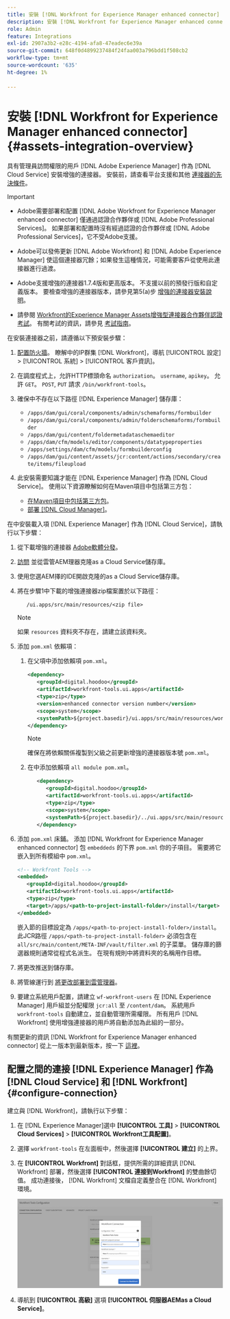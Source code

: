 ```yaml
---
title: 安裝 [!DNL Workfront for Experience Manager enhanced connector]
description: 安裝 [!DNL Workfront for Experience Manager enhanced connector]
role: Admin
feature: Integrations
exl-id: 2907a3b2-e28c-4194-afa8-47eadec6e39a
source-git-commit: 648f0d4899237484f24faa003a796bdd1f508cb2
workflow-type: tm+mt
source-wordcount: '635'
ht-degree: 1%

---
```


# 安裝 [!DNL Workfront for Experience Manager enhanced connector] {#assets-integration-overview}

具有管理員訪問權限的用戶 [!DNL Adobe Experience Manager] 作為 [!DNL Cloud Service] 安裝增強的連接器。 安裝前，請查看平台支援和其他 [連接器的先決條件](https://one.workfront.com/s/csh?context=2467&amp;pubname=the-new-workfront-experience)。

>[!IMPORTANT]
>
>* Adobe需要部署和配置 [!DNL Adobe Workfront for Experience Manager enhanced connector] 僅通過認證合作夥伴或 [!DNL Adobe Professional Services]。 如果部署和配置時沒有經過認證的合作夥伴或 [!DNL Adobe Professional Services]，它不受Adobe支援。
>
>* Adobe可以發佈更新 [!DNL Adobe Workfront] 和 [!DNL Adobe Experience Manager] 使這個連接器冗餘；如果發生這種情況，可能需要客戶從使用此連接器進行過渡。
>
>* Adobe支援增強的連接器1.7.4版和更高版本。 不支援以前的預發行版和自定義版本。 要檢查增強的連接器版本，請參見第5(a)步 [增強的連接器安裝說明](workfront-connector-install.md)。
>
>* 請參閱 [Workfront的Experience Manager Assets增強型連接器合作夥伴認證考試](https://solutionpartners.adobe.com/solution-partners/home/applications/experience_cloud/workfront/journey/dev_core.html)。 有關考試的資訊，請參見 [考試指南](https://express.adobe.com/page/Tc7Mq6zLbPFy8/)。


在安裝連接器之前，請遵循以下預安裝步驟：

1. [配置防火牆](https://one.workfront.com/s/document-item?bundleId=the-new-workfront-experience&amp;topicId=Content%2FAdministration_and_Setup%2FGet_started-WF_administration%2Fconfigure-your-firewall.html)。 瞭解中的IP群集 [!DNL Workfront]，導航 [!UICONTROL 設定] > [!UICONTROL 系統] > [!UICONTROL 客戶資訊]。

1. 在調度程式上，允許HTTP標頭命名 `authorization`。 `username`, `apikey`。 允許 `GET`。 `POST`, `PUT` 請求 `/bin/workfront-tools`。

1. 確保中不存在以下路徑 [!DNL Experience Manager] 儲存庫：

   * `/apps/dam/gui/coral/components/admin/schemaforms/formbuilder`
   * `/apps/dam/gui/coral/components/admin/folderschemaforms/formbuilder`
   * `/apps/dam/gui/content/foldermetadataschemaeditor`
   * `/apps/dam/cfm/models/editor/components/datatypeproperties`
   * `/apps/settings/dam/cfm/models/formbuilderconfig`
   * `/apps/dam/gui/content/assets/jcr:content/actions/secondary/create/items/fileupload`

1. 此安裝需要知識才能在 [!DNL Experience Manager] 作為 [!DNL Cloud Service]。 使用以下資源瞭解如何在Maven項目中包括第三方包：

   * [在Maven項目中包括第三方包](https://experienceleague.adobe.com/docs/experience-manager-cloud-service/implementing/deploying/overview.html#including-third-party)。
   * [部署 [!DNL Cloud Manager]](https://experienceleague.adobe.com/docs/experience-manager-cloud-service/implementing/using-cloud-manager/deploy-code.html)。

在中安裝載入項 [!DNL Experience Manager] 作為 [!DNL Cloud Service]，請執行以下步驟：

1. 從下載增強的連接器 [Adobe軟體分發](https://experience.adobe.com/#/downloads/content/software-distribution/en/aem.html?package=/content/software-distribution/en/details.html/content/dam/aem/public/adobe/packages/cq650/product/assets/workfront-tools.ui.apps.zip)。

1. [訪問](https://experienceleague.adobe.com/docs/experience-manager-cloud-service/content/implementing/using-cloud-manager/managing-code/accessing-repos.html?lang=en) 並從雲管AEM理器克隆as a Cloud Service儲存庫。

1. 使用您選AEM擇的IDE開啟克隆的as a Cloud Service儲存庫。

1. 將在步驟1中下載的增強連接器zip檔案置於以下路徑：

   ```TXT
      /ui.apps/src/main/resources/<zip file>
   ```

   >[!NOTE]
   >
   >如果 `resources` 資料夾不存在，請建立該資料夾。


1. 添加 `pom.xml` 依賴項：

   1. 在父項中添加依賴項 `pom.xml`。

      ```XML
      <dependency>
         <groupId>digital.hoodoo</groupId>
         <artifactId>workfront-tools.ui.apps</artifactId>
         <type>zip</type>
         <version>enhanced connector version number</version>
         <scope>system</scope>
         <systemPath>${project.basedir}/ui.apps/src/main/resources/workfront-tools.ui.apps.zip</systemPath>
      </dependency>
      ```

      >[!NOTE]
      >
      >確保在將依賴關係複製到父級之前更新增強的連接器版本號 `pom.xml`。

   1. 在中添加依賴項 `all module pom.xml`。

      ```XML
         <dependency>
            <groupId>digital.hoodoo</groupId>
            <artifactId>workfront-tools.ui.apps</artifactId>
            <type>zip</type>
            <scope>system</scope>
            <systemPath>${project.basedir}/../ui.apps/src/main/resources/workfront-tools.ui.apps.zip</systemPath>
         </dependency>
      ```


1. 添加 `pom.xml` 床鋪。 添加 [!DNL Workfront for Experience Manager enhanced connector] 包 `embeddeds` 的下界 `pom.xml` 你的子項目。 需要將它嵌入到所有模組中 `pom.xml`。

   ```XML
   <!-- Workfront Tools -->
   <embedded>
      <groupId>digital.hoodoo</groupId>
      <artifactId>workfront-tools.ui.apps</artifactId>
      <type>zip</type>
      <target>/apps/<path-to-project-install-folder>/install</target>
   </embedded>
   ```

   嵌入節的目標設定為 `/apps/<path-to-project-install-folder>/install`。 此JCR路徑 `/apps/<path-to-project-install-folder>` 必須包含在 `all/src/main/content/META-INF/vault/filter.xml` 的子菜單。 儲存庫的篩選器規則通常從程式名派生。 在現有規則中將資料夾的名稱用作目標。

1. 將更改推送到儲存庫。

1. 將管線運行到 [將更改部署到雲管理器](https://experienceleague.adobe.com/docs/experience-manager-cloud-service/content/implementing/using-cloud-manager/deploy-code.html)。

1. 要建立系統用戶配置，請建立 `wf-workfront-users` 在 [!DNL Experience Manager] 用戶組並分配權限 `jcr:all` 至 `/content/dam`。 系統用戶 `workfront-tools` 自動建立，並自動管理所需權限。 所有用戶 [!DNL Workfront] 使用增強連接器的用戶將自動添加為此組的一部分。

有關更新的資訊 [!DNL Workfront for Experience Manager enhanced connector] 從上一版本到最新版本，按一下 [這裡](update-workfront-enhanced-connector.md)。

## 配置之間的連接 [!DNL Experience Manager] 作為 [!DNL Cloud Service] 和 [!DNL Workfront] {#configure-connection}

建立與 [!DNL Workfront]，請執行以下步驟：

1. 在 [!DNL Experience Manager]選中 **[!UICONTROL 工具]** > **[!UICONTROL Cloud Services]** > **[!UICONTROL Workfront工具配置]**。

1. 選擇 `workfront-tools` 在左面板中，然後選擇 **[!UICONTROL 建立]** 的上界。

1. 在 **[!UICONTROL Workfront]** 對話框，提供所需的詳細資訊 [!DNL Workfront] 部署，然後選擇 **[!UICONTROL 連接到Workfront]** 的雙曲餘切值。 成功連接後， [!DNL Workfront] 文檔自定義整合在 [!DNL Workfront] 環境。

   ![連接 [!DNL Experience Manager] 和 [!DNL Workfront]](/help/assets/assets/wf-connection-config.png)

1. 導航到 **[!UICONTROL 高級]** 選項 **[!UICONTROL 伺服器AEMas a Cloud Service]**。
